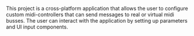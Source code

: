 This project is a cross-platform application that allows the user to configure custom midi-controllers that can send messages to real or virtual midi busses. The user can interact with the application by setting up parameters and UI input components. 
